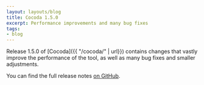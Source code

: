 ```yaml
---
layout: layouts/blog
title: Cocoda 1.5.0
excerpt: Performance improvements and many bug fixes
tags:
- blog
---
```


Release 1.5.0 of [Cocoda]({{ "/cocoda/" | url}}) contains changes that vastly improve the performance of the tool, as well as many bug fixes and smaller adjustments.

You can find the full release notes [on GitHub](https://github.com/gbv/cocoda/releases/tag/1.5.0).
